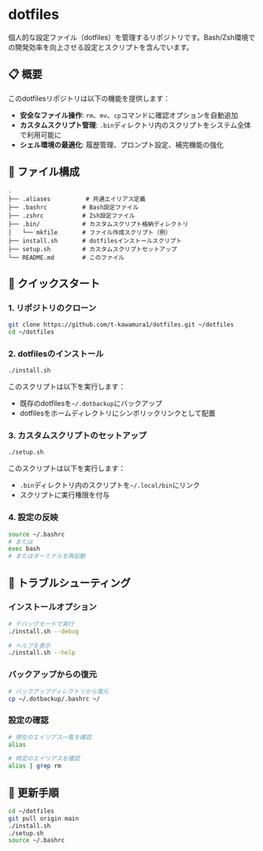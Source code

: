 # dotfiles

個人的な設定ファイル（dotfiles）を管理するリポジトリです。Bash/Zsh環境での開発効率を向上させる設定とスクリプトを含んでいます。

## 📋 概要

このdotfilesリポジトリは以下の機能を提供します：

- **安全なファイル操作**: `rm`、`mv`、`cp`コマンドに確認オプションを自動追加
- **カスタムスクリプト管理**: `.bin`ディレクトリ内のスクリプトをシステム全体で利用可能に
- **シェル環境の最適化**: 履歴管理、プロンプト設定、補完機能の強化

## 📁 ファイル構成

```
.
├── .aliases          # 共通エイリアス定義
├── .bashrc          # Bash設定ファイル
├── .zshrc           # Zsh設定ファイル
├── .bin/            # カスタムスクリプト格納ディレクトリ
│   └── mkfile       # ファイル作成スクリプト（例）
├── install.sh       # dotfilesインストールスクリプト
├── setup.sh         # カスタムスクリプトセットアップ
└── README.md        # このファイル
```

## 🚀 クイックスタート

### 1. リポジトリのクローン

```bash
git clone https://github.com/t-kawamura1/dotfiles.git ~/dotfiles
cd ~/dotfiles
```

### 2. dotfilesのインストール

```bash
./install.sh
```

このスクリプトは以下を実行します：
- 既存のdotfilesを`~/.dotbackup`にバックアップ
- dotfilesをホームディレクトリにシンボリックリンクとして配置

### 3. カスタムスクリプトのセットアップ

```bash
./setup.sh
```

このスクリプトは以下を実行します：
- `.bin`ディレクトリ内のスクリプトを`~/.local/bin`にリンク
- スクリプトに実行権限を付与

### 4. 設定の反映

```bash
source ~/.bashrc
# または
exec bash
# またはターミナルを再起動
```

## 🔧 トラブルシューティング

### インストールオプション

```bash
# デバッグモードで実行
./install.sh --debug

# ヘルプを表示
./install.sh --help
```

### バックアップからの復元

```bash
# バックアップディレクトリから復元
cp ~/.dotbackup/.bashrc ~/
```

### 設定の確認

```bash
# 現在のエイリアス一覧を確認
alias

# 特定のエイリアスを確認
alias | grep rm
```

## 🔄 更新手順

```bash
cd ~/dotfiles
git pull origin main
./install.sh
./setup.sh
source ~/.bashrc
```
